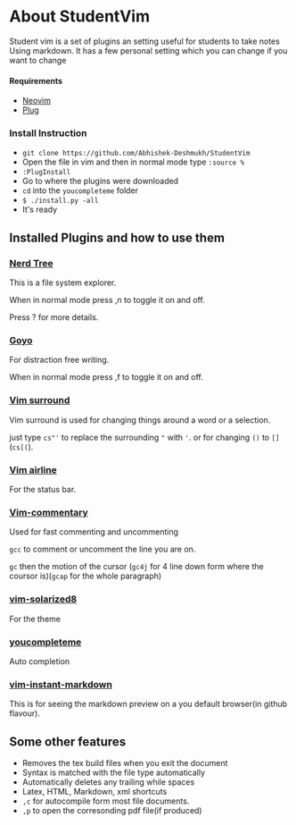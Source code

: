 # About StudentVim

Student vim is a set of plugins an setting useful for students to take notes Using markdown. It has a few personal setting which you can change if you want to change

#### Requirements
- [Neovim](https://github.com/neovim/neovim)
- [Plug](https://github.com/junegunn/vim-plug#neovim)

### Install Instruction
- `git clone https://github.com/Abhishek-Deshmukh/StudentVim`
- Open the file in vim and then in normal mode type `:source %`
- `:PlugInstall`
- Go to where the plugins were downloaded
- `cd` into the `youcompleteme` folder
- `$ ./install.py -all`
- It's ready

## Installed Plugins and how to use them

### [Nerd Tree](https://github.com/scrooloose/nerdtree)

This is a file system explorer.

When in normal mode press ,n to toggle it on and off.

Press ? for more details.

### [Goyo](https://github.com/junegunn/goyo.vim)

For distraction free writing.

When in normal mode press ,f to toggle it on and off.

### [Vim surround](https://github.com/tpope/vim-surround)

Vim surround is used for changing things around a word or a selection.

just type `cs"'` to replace the surrounding `"` with `'`. or for changing `()` to `[]` (`cs[(`).

### [Vim airline](https://github.com/vim-airline/vim-airline)

For the status bar.

### [Vim-commentary](https://github.com/tpope/vim-commentary)

Used for fast commenting and uncommenting

`gcc` to comment or uncomment the line you are on.

`gc` then the motion of the cursor (`gc4j` for 4 line down form where the coursor is)(`gcap` for the whole paragraph)

### [vim-solarized8](https://github.com/lifepillar/vim-solarized8)

For the theme

### [youcompleteme](https://github.com/ycm-core/YouCompleteMe)

Auto completion

### [vim-instant-markdown](https://github.com/suan/vim-instant-markdown)

This is for seeing the markdown preview on a you default browser(in github flavour).

## Some other features

- Removes the tex build files when you exit the document
- Syntax is matched with the file type automatically
- Automatically deletes any trailing while spaces
- Latex, HTML, Markdown, xml shortcuts
- `,c` for autocompile form most file documents.
- `,p` to open the corresonding pdf file(if produced)


